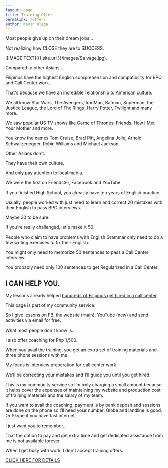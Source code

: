```yaml
---
layout: page
title: Training Offer
permalink: /offer/
author: Kevin Olega
---
```

Most people give up on their dream jobs... 

Not realizing how CLOSE they are to SUCCESS.

![IMAGE TEXT]({{ site.url }}/images/Salvage.jpg).

Compared to other Asians... 

Filipinos have the highest English comprehension and compatibility for BPO and Call Center work.

That's because we have an incredible relationship to American culture.

We all know Star Wars, The Avengers, IronMan, Batman, Superman, the Justice League, the Lord of The Rings, Harry Potter, Twilight and many more.

We saw popular US TV shows like Game of Thrones, Friends, How I Met Your Mother and more.

You know the names Tom Cruise, Brad Pitt, Angelina Jolie, Arnold Schwarzenegger, Robin Williams and Michael Jackson.

Other Asians don't.

They have their own culture.

And only pay attention to local media.

We were the first on Friendster, Facebook and YouTube.

If you finished High School, you already have ten years of English practice. 

Usually, people worked with just need to learn and correct 20 mistakes with their English to pass BPO interviews.

Maybe 30 to be sure.

If you're really challenged, let's make it 50.

People who claim to have problems with English Grammar only need to do a few writing exercises to fix their English.

You might only need to memorize 50 sentences to pass a Call Center Interview.

You probably need only 100 sentences to get Regularized in a Call Center.

## I CAN HELP YOU.

My lessons already helped [hundreds of Filipinos get hired in a call center](https://callcentertrainingtips.com/testimonials).

This page is part of my community service.

So I give lessons on FB, the website (main), YouTube (new) and send activities via email for free.

What most people don't know is...

I also offer coaching for Php 1,500.

When you avail the training, you get an extra set of training materials and three phone sessions with me.

My focus is interview preparation for call center work.

We’ll be correcting your mistakes and I’ll guide you until you get hired.

This is my community service so I’m only charging a small amount because it helps cover the expenses of maintaining my website and production cost of training materials and the salary of my team.

If you want to avail the coaching, payment is by bank deposit and sessions are done on the phone so I’ll need your number. Globe and landline is good. Or Skype if you have fast internet.

I just want you to remember...

That the option to pay and get extra time and get dedicated assistance from me is not available forever.

When I get busy with work, I don't accept training offers.

[CLICK HERE FOR DETAILS](https://callcentertrainingtips.com/1500)